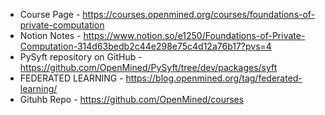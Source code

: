* Course Page - https://courses.openmined.org/courses/foundations-of-private-computation
* Notion Notes - https://www.notion.so/e1250/Foundations-of-Private-Computation-314d63bedb2c44e298e75c4d12a76b17?pvs=4
* PySyft repository on GitHub - https://github.com/OpenMined/PySyft/tree/dev/packages/syft
* FEDERATED LEARNING - https://blog.openmined.org/tag/federated-learning/
* Gituhb Repo - https://github.com/OpenMined/courses
